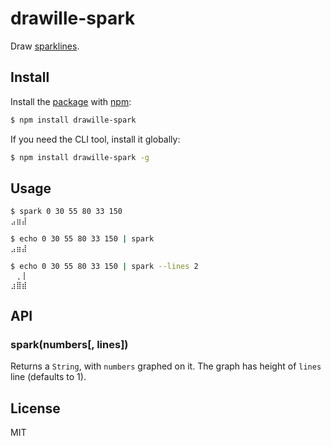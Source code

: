 # drawille-spark

Draw [sparklines](http://en.wikipedia.org/wiki/Sparkline).

## Install

Install the [package](http://npmjs.org/package/drawille-spark) with [npm](http://npmjs.org):

```sh
$ npm install drawille-spark
```

If you need the CLI tool, install it globally:

```sh
$ npm install drawille-spark -g
```

## Usage

```sh
$ spark 0 30 55 80 33 150
⣠⣶⣼
```

```sh
$ echo 0 30 55 80 33 150 | spark
⣠⣶⣼
```

```sh
$ echo 0 30 55 80 33 150 | spark --lines 2
 ⢀⢸
⣰⣿⣾
```

## API

### spark(numbers[, lines])

Returns a `String`, with `numbers` graphed on it.
The graph has height of `lines` line (defaults to 1).

## License

MIT
